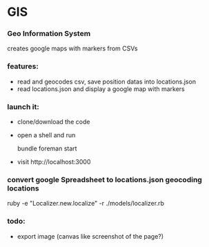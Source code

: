 # GIS
### Geo Information System

creates google maps with markers from CSVs

### features:

- read and geocodes csv, save position datas into locations.json
- read locations.json and display a google map with markers

### launch it:

- clone/download the code
- open a shell and run

    bundle
    foreman start

- visit http://localhost:3000


### convert google Spreadsheet to locations.json geocoding locations

   ruby -e "Localizer.new.localize" -r ./models/localizer.rb

### todo:

- export image (canvas like screenshot of the page?)